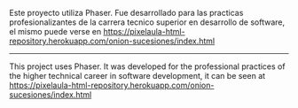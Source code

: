 Este proyecto utiliza Phaser. 
Fue desarrollado para las practicas profesionalizantes de la carrera tecnico superior en desarrollo de software, el mismo puede verse en 
https://pixelaula-html-repository.herokuapp.com/onion-sucesiones/index.html

***************************************************************************************

This project uses Phaser.
It was developed for the professional practices of the higher technical career in software development, it can be seen at
https://pixelaula-html-repository.herokuapp.com/onion-sucesiones/index.html
